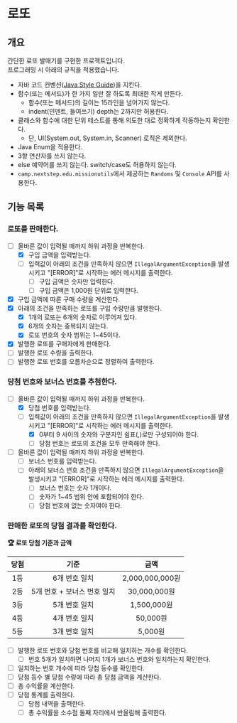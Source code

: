 # 로또

## 개요

간단한 로또 발매기를 구현한 프로젝트입니다.<br>
프로그래밍 시 아래의 규칙을 적용했습니다.

- 자바 코드 컨벤션([Java Style Guide](https://github.com/woowacourse/woowacourse-docs/tree/main/styleguide/java))을 지킨다.
- 함수(또는 메서드)가 한 가지 일만 잘 하도록 최대한 작게 만든다.
    - 함수(또는 메서드)의 길이는 15라인을 넘어가지 않는다.
    - indent(인덴트, 들여쓰기) depth는 2까지만 허용한다.
- 클래스와 함수에 대한 단위 테스트를 통해 의도한 대로 정확하게 작동하는지 확인한다.
    - 단, UI(System.out, System.in, Scanner) 로직은 제외한다.
- Java Enum을 적용한다.
- 3항 연산자를 쓰지 않는다.
- else 예약어를 쓰지 않는다. switch/case도 허용하지 않는다.
- `camp.nextstep.edu.missionutils`에서 제공하는 `Randoms` 및 `Console` API를 사용한다.

## 기능 목록

### 로또를 판매한다.

- [ ] 올바른 값이 입력될 때까지 하위 과정을 반복한다.
    - [X] 구입 금액을 입력받는다.
    - [ ] 입력값이 아래의 조건을 만족하지 않으면 `IllegalArgumentException`을 발생시키고 "[ERROR]"로 시작하는 에러 메시지를 출력한다.
        - [ ] 구입 금액은 숫자만 입력한다.
        - [ ] 구입 금액은 1,000원 단위로 입력한다.
- [X] 구입 금액에 따른 구매 수량을 계산한다.
- [X] 아래의 조건을 만족하는 로또를 구입 수량만큼 발행한다.
    - [X] 1개의 로또는 6개의 숫자로 이루어져 있다.
    - [X] 6개의 숫자는 중복되지 않는다.
    - [X] 로또 번호의 숫자 범위는 1~45이다.
- [X] 발행한 로또를 구매자에게 판매한다.
- [ ] 발행한 로또 수량을 출력한다.
- [ ] 발행한 로또 번호를 오름차순으로 정렬하여 출력한다.

### 당첨 번호와 보너스 번호를 추첨한다.

- [ ] 올바른 값이 입력될 때까지 하위 과정을 반복한다.
    - [X] 당첨 번호를 입력받는다.
    - [ ] 입력값이 아래의 조건을 만족하지 않으면 `IllegalArgumentException`을 발생시키고 "[ERROR]"로 시작하는 에러 메시지를 출력한다.
        - [X] 0부터 9 사이의 숫자와 구분자인 쉼표(,)로만 구성되어야 한다.
        - [ ] 당첨 번호는 로또의 조건을 모두 만족해야 한다. 
- [ ] 올바른 값이 입력될 때까지 하위 과정을 반복한다.
    - [ ] 보너스 번호를 입력받는다.
    - [ ] 아래의 보너스 번호 조건을 만족하지 않으면 `IllegalArgumentException`을 발생시키고 "[ERROR]"로 시작하는 에러 메시지를 출력한다.
        - [ ] 보너스 번호는 숫자 1개이다.
        - [ ] 숫자가 1~45 범위 안에 포함되어야 한다.
        - [ ] 당첨 번호에 없는 숫자여야 한다.

### 판매한 로또의 당첨 결과를 확인한다.

**🏆 로또 당첨 기준과 금액**

| 당첨 |        기준         |       금액       |
|:--:|:-----------------:|:--------------:|
| 1등 |     6개 번호 일치      | 2,000,000,000원 |
| 2등 | 5개 번호 + 보너스 번호 일치 |  30,000,000원   |
| 3등 |     5개 번호 일치      |   1,500,000원   |
| 4등 |     4개 번호 일치      |    50,000원     |
| 5등 |     3개 번호 일치      |     5,000원     |

- [ ] 발행한 로또 번호와 당첨 번호를 비교해 일치하는 개수를 확인한다.
    - [ ] 번호 5개가 일치하면 나머지 1개가 보너스 번호와 일치하는지 확인한다.
- [ ] 일치하는 번호 개수에 따라 당첨 등수를 확인한다.
- [ ] 당첨 등수 별 당첨 수량에 따라 총 당첨 금액을 계산한다.
- [ ] 총 수익률을 계산한다.
- [ ] 당첨 통계를 출력한다.
    - [ ] 당첨 내역을 출력한다.
    - [ ] 총 수익률을 소수점 둘째 자리에서 반올림해 출력한다.